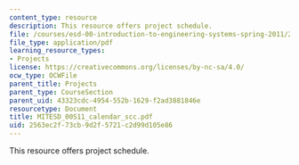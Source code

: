 ```yaml
---
content_type: resource
description: This resource offers project schedule.
file: /courses/esd-00-introduction-to-engineering-systems-spring-2011/2563ec2f73cb9d2f5721c2d99d105e86_MITESD_00S11_calendar_scc.pdf
file_type: application/pdf
learning_resource_types:
- Projects
license: https://creativecommons.org/licenses/by-nc-sa/4.0/
ocw_type: OCWFile
parent_title: Projects
parent_type: CourseSection
parent_uid: 43323cdc-4954-552b-1629-f2ad3881846e
resourcetype: Document
title: MITESD_00S11_calendar_scc.pdf
uid: 2563ec2f-73cb-9d2f-5721-c2d99d105e86
---
```

This resource offers project schedule.